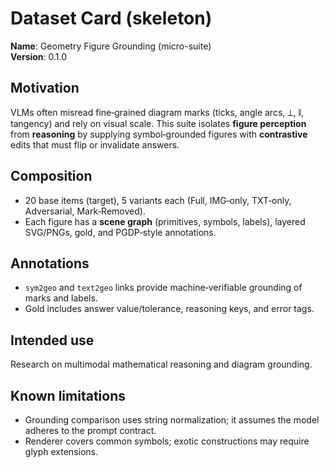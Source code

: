 # Dataset Card (skeleton)

**Name**: Geometry Figure Grounding (micro-suite)  
**Version**: 0.1.0

## Motivation
VLMs often misread fine‑grained diagram marks (ticks, angle arcs, ⟂, ∥, tangency) and rely on visual scale. This suite isolates **figure perception** from **reasoning** by supplying symbol‑grounded figures with **contrastive** edits that must flip or invalidate answers.

## Composition
- 20 base items (target), 5 variants each (Full, IMG‑only, TXT‑only, Adversarial, Mark‑Removed).  
- Each figure has a **scene graph** (primitives, symbols, labels), layered SVG/PNGs, gold, and PGDP‑style annotations.

## Annotations
- `sym2geo` and `text2geo` links provide machine‑verifiable grounding of marks and labels.
- Gold includes answer value/tolerance, reasoning keys, and error tags.

## Intended use
Research on multimodal mathematical reasoning and diagram grounding.

## Known limitations
- Grounding comparison uses string normalization; it assumes the model adheres to the prompt contract.
- Renderer covers common symbols; exotic constructions may require glyph extensions.
